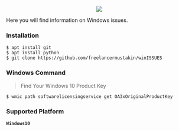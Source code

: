 <!-- winISSUES -->

<p align="center">
 <img src=".imgs/logo.png">
</p>

Here you will find information on Windows issues.

### Installation
```
$ apt install git
$ apt install python
$ git clone https://github.com/freelancermustakin/winISSUES
```

### Windows Command
> Find Your Windows 10 Product Key
```
$ wmic path softwarelicensingservice get OA3xOriginalProductKey
```

### Supported Platform
**`Windows10`**
